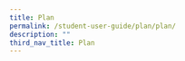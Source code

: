 ```yaml
---
title: Plan
permalink: /student-user-guide/plan/plan/
description: ""
third_nav_title: Plan
---
```

